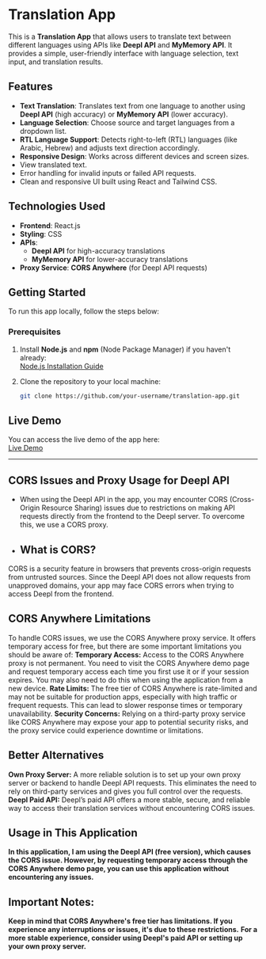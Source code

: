 # Translation App

This is a **Translation App** that allows users to translate text between different languages using APIs like **Deepl API** and **MyMemory API**. It provides a simple, user-friendly interface with language selection, text input, and translation results.

## Features

- **Text Translation**: Translates text from one language to another using **Deepl API** (high accuracy) or **MyMemory API** (lower accuracy).
- **Language Selection**: Choose source and target languages from a dropdown list.
- **RTL Language Support**: Detects right-to-left (RTL) languages (like Arabic, Hebrew) and adjusts text direction accordingly.
- **Responsive Design**: Works across different devices and screen sizes.
- View translated text.
- Error handling for invalid inputs or failed API requests.
- Clean and responsive UI built using React and Tailwind CSS.

## Technologies Used

- **Frontend**: React.js
- **Styling**: CSS
- **APIs**: 
  - **Deepl API** for high-accuracy translations
  - **MyMemory API** for lower-accuracy translations
- **Proxy Service**: **CORS Anywhere** (for Deepl API requests)

## Getting Started

To run this app locally, follow the steps below:

### Prerequisites

1. Install **Node.js** and **npm** (Node Package Manager) if you haven't already:  
   [Node.js Installation Guide](https://nodejs.org/en/download/)

2. Clone the repository to your local machine:

   ```bash
   git clone https://github.com/your-username/translation-app.git


## Live Demo

You can access the live demo of the app here:  
[Live Demo](https://dinukaawsh.github.io/translator/)


________________________________________
## CORS Issues and Proxy Usage for Deepl API
- When using the Deepl API in the app, you may encounter CORS (Cross-Origin Resource Sharing) issues due to restrictions on making API requests directly from the frontend to the Deepl server. To overcome this, we use a CORS proxy.
- ## What is CORS?
CORS is a security feature in browsers that prevents cross-origin requests from untrusted sources. Since the Deepl API does not allow requests from unapproved domains, your app may face CORS errors when trying to access Deepl from the frontend.
## CORS Anywhere Limitations
To handle CORS issues, we use the CORS Anywhere proxy service. It offers temporary access for free, but there are some important limitations you should be aware of:
 **Temporary Access:** Access to the CORS Anywhere proxy is not permanent. You need to visit the CORS Anywhere demo page and request temporary access each time you first use it or if your session expires. You may also need to do this when using the application from a new device.
**Rate Limits:** The free tier of CORS Anywhere is rate-limited and may not be suitable for production apps, especially with high traffic or frequent requests. This can lead to slower response times or temporary unavailability.
**Security Concerns:** Relying on a third-party proxy service like CORS Anywhere may expose your app to potential security risks, and the proxy service could experience downtime or limitations.
## Better Alternatives
**Own Proxy Server:** A more reliable solution is to set up your own proxy server or backend to handle Deepl API requests. This eliminates the need to rely on third-party services and gives you full control over the requests.
**Deepl Paid API:** Deepl’s paid API offers a more stable, secure, and reliable way to access their translation services without encountering CORS issues.
## Usage in This Application
**In this application, I am using the Deepl API (free version), which causes the CORS issue. However, by requesting temporary access through the CORS Anywhere demo page, you can use this application without encountering any issues.** 
## Important Notes:
**Keep in mind that CORS Anywhere's free tier has limitations. If you experience any interruptions or issues, it's due to these restrictions.**
**For a more stable experience, consider using Deepl's paid API or setting up your own proxy server.**




